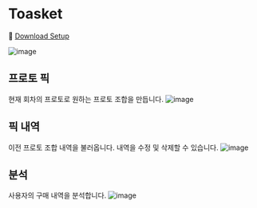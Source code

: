 
# Toasket
:link: [Download Setup](https://github.com/jaywapp/Jaywapp.Toasket/raw/master/Output/Toasket_setup.exe)

![image](https://user-images.githubusercontent.com/20869970/222399214-e6543486-d6fa-49ca-af0b-c6eaf131ada5.png)

## 프로토 픽
현재 회차의 프로토로 원하는 프로토 조합을 만듭니다.
![image](https://user-images.githubusercontent.com/20869970/222399756-4308346f-fd38-4665-8180-9448d3a7346b.png)

## 픽 내역
이전 프로토 조합 내역을 불러옵니다. 내역을 수정 및 삭제할 수 있습니다.
![image](https://user-images.githubusercontent.com/20869970/222399917-c4568a82-ab60-4c26-8464-50118cc72999.png)
 
## 분석
사용자의 구매 내역을 분석합니다.
![image](https://user-images.githubusercontent.com/20869970/222400017-131d3595-5f4a-431b-9c9b-784ca2cb5503.png)
 

